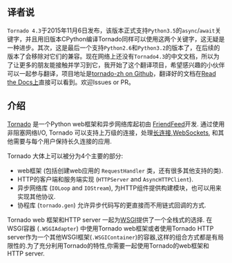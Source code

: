 译者说
-----
`Tornado 4.3`于2015年11月6日发布，该版本正式支持`Python3.5`的`async`/`await`关键字，并且用旧版本CPython编译Tornado同样可以使用这两个关键字，这无疑是一种进步。其次，这是最后一个支持`Python2.6`和`Python3.2`的版本了，在后续的版本了会移除对它们的兼容。现在网络上还没有`Tornado4.3`的中文文档，所以为了让更多的朋友能接触并学习到它，我开始了这个翻译项目，希望感兴趣的小伙伴可以一起参与翻译，项目地址是[tornado-zh on Github](https://github.com/tao12345666333/tornado-zh)，翻译好的文档在[Read the Docs上](https://tornado-zh.readthedocs.org/)直接可以看到。欢迎Issues or PR。

介绍
------------

[Tornado](http://www.tornadoweb.org) 是一个Python web框架和异步网络库起初由 [FriendFeed](http://friendfeed.com)开发. 通过使用非阻塞网络I/O, Tornado 可以支持上万级的连接，处理[长连接](http://en.wikipedia.org/wiki/Push_technology#Long_polling),[WebSockets](http://en.wikipedia.org/wiki/WebSocket), 和其他需要与每个用户保持长久连接的应用.

Tornado 大体上可以被分为4个主要的部分:

* web框架 (包括创建web应用的 `RequestHandler` 类，还有很多其他支持的类).
* HTTP的客户端和服务端实现 (`HTTPServer` and `AsyncHTTPClient`).
* 异步网络库 (`IOLoop` and `IOStream`),
  为HTTP组件提供构建模块，也可以用来实现其他协议.
* 协程库 (`tornado.gen`) 允许异步代码写的更直接而不用链式回调的方式.

Tornado web 框架和HTTP server 一起为[WSGI](http://www.python.org/dev/peps/pep-3333/)提供了一个全栈式的选择.
在WSGI容器 (`.WSGIAdapter`) 中使用Tornado web框架或者使用Tornado HTTP server作为一个其他WSGI框架(`.WSGIContainer`)的容器,这样的组合方式都是有局限性的.为了充分利用Tornado的特性,你需要一起使用Tornado的web框架和HTTP server.

